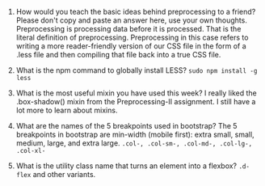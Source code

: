 1. How would you teach the basic ideas behind preprocessing to a friend? Please don't copy and paste an answer here, use your own thoughts.
  Preprocessing is processing data before it is processed. That is the literal definition of preprocessing.
  Preprocessing in this case refers to writing a more reader-friendly version of our CSS file in the form of
  a .less file and then compiling that file back into a true CSS file.

2. What is the npm command to globally install LESS?
   `sudo npm install -g less`

3. What is the most useful mixin you have used this week?
   I really liked the .box-shadow() mixin from the Preprocessing-II assignment. I still have a lot more to
   learn about mixins.

4. What are the names of the 5 breakpoints used in bootstrap?
   The 5 breakpoints in bootstrap are min-width (mobile first): extra small, small, medium, large, and 
   extra large. `.col-, .col-sm-, .col-md-, .col-lg-, .col-xl-`

5. What is the utility class name that turns an element into a flexbox?
   `.d-flex` and other variants.

   